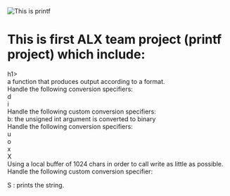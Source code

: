 <img src="https://encrypted-tbn0.gstatic.com/images?q=tbn:ANd9GcQaknhQpEU86On2dD12UVr2uptbBLZgJks-vA&usqp=CAU" alt="This is printf" align ="center" >
<h1>This is first ALX team project (printf project) which include:</h1>h1><br>
a function that produces output according to a format.<br>
Handle the following conversion specifiers:<br>
d<br>
i<br>
Handle the following custom conversion specifiers:<br>
b: the unsigned int argument is converted to binary<br>
Handle the following conversion specifiers:<br>
u<br>
o<br>
x<br>
X<br>
Using a local buffer of 1024 chars in order to call write as little as possible.<br>
Handle the following custom conversion specifier:<br>

S : prints the string.<br>
